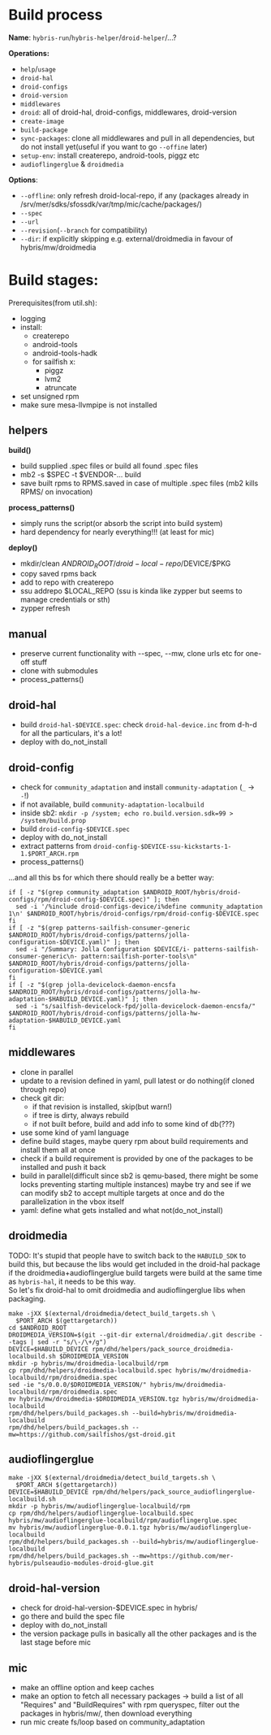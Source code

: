 # Build process

**Name**: `hybris-run`/`hybris-helper`/`droid-helper`/...?

**Operations:**

- `help`/`usage`
- `droid-hal`
- `droid-configs`
- `droid-version`
- `middlewares`
- `droid`: all of droid-hal, droid-configs, middlewares, droid-version
- `create-image`
- `build-package`
- `sync-packages`: clone all middlewares and pull in all dependencies, but do not
  install yet(useful if you want to go `--offine` later)
- `setup-env`: install createrepo, android-tools, piggz etc
- `audioflingerglue` & `droidmedia`

**Options**:

- `--offline`: only refresh droid-local-repo, if any
   (packages already in
   /srv/mer/sdks/sfossdk/var/tmp/mic/cache/packages/)
- `--spec`
- `--url`
- `--revision`(`--branch` for compatibility)
- `--dir`: if explicitly skipping e.g. external/droidmedia
         in favour of hybris/mw/droidmedia

# Build stages:
Prerequisites(from util.sh):

- logging
- install:
  - createrepo
  - android-tools
  - android-tools-hadk
  - for sailfish x:
      - piggz
      - lvm2
      - atruncate
- set unsigned rpm
- make sure mesa-llvmpipe is not installed

## helpers

**build()**

- build supplied .spec files or build all found .spec files
- mb2 -s $SPEC -t $VENDOR-... build
- save built rpms to RPMS.saved in case of multiple .spec files
  (mb2 kills RPMS/ on invocation)

**process_patterns()**

- simply runs the script(or absorb the script into build system)
- hard dependency for nearly everything!!! (at least for mic)

**deploy()**

- mkdir/clean $ANDROID_ROOT/droid-local-repo/$DEVICE/$PKG
- copy saved rpms back
- add to repo with createrepo
- ssu addrepo $LOCAL_REPO
  (ssu is kinda like zypper but seems to manage credentials or sth)
- zypper refresh

## manual
- preserve current functionality with --spec, --mw,
  clone urls etc for one-off stuff
- clone with submodules
- process_patterns()

## droid-hal
- build `droid-hal-$DEVICE.spec`: check `droid-hal-device.inc` from d-h-d for
  all the particulars, it's a lot!
- deploy with do_not_install

## droid-config
- check for `community_adaptation` and install `community-adaptation`
  (`_` -> `-`!)
- if not available, build `community-adaptation-localbuild`
- inside sb2: `mkdir -p /system; echo ro.build.version.sdk=99 > /system/build.prop`
- build `droid-config-$DEVICE.spec`
- deploy with do_not_install
- extract patterns from `droid-config-$DEVICE-ssu-kickstarts-1-1.$PORT_ARCH.rpm`
- process_patterns()

...and all this bs for which there should really be a better way:
```
if [ -z "$(grep community_adaptation $ANDROID_ROOT/hybris/droid-configs/rpm/droid-config-$DEVICE.spec)" ]; then
  sed -i '/%include droid-configs-device/i%define community_adaptation 1\n' $ANDROID_ROOT/hybris/droid-configs/rpm/droid-config-$DEVICE.spec
fi
if [ -z "$(grep patterns-sailfish-consumer-generic $ANDROID_ROOT/hybris/droid-configs/patterns/jolla-configuration-$DEVICE.yaml)" ]; then
  sed -i "/Summary: Jolla Configuration $DEVICE/i- patterns-sailfish-consumer-generic\n- pattern:sailfish-porter-tools\n" $ANDROID_ROOT/hybris/droid-configs/patterns/jolla-configuration-$DEVICE.yaml
fi
if [ -z "$(grep jolla-devicelock-daemon-encsfa $ANDROID_ROOT/hybris/droid-configs/patterns/jolla-hw-adaptation-$HABUILD_DEVICE.yaml)" ]; then
  sed -i "s/sailfish-devicelock-fpd/jolla-devicelock-daemon-encsfa/" $ANDROID_ROOT/hybris/droid-configs/patterns/jolla-hw-adaptation-$HABUILD_DEVICE.yaml
fi
```

## middlewares
- clone in parallel
- update to a revision defined in yaml, pull latest
  or do nothing(if cloned through repo)
- check git dir:
  - if that revision is installed, skip(but warn!)
  - if tree is dirty, always rebuild
  - if not built before, build and add info to some kind of db(???)
- use some kind of yaml language
- define build stages, maybe query rpm about build requirements and install
  them all at once
- check if a build requirement is provided by one of the packages to be
  installed and push it back
- build in parallel(difficult since sb2 is qemu-based, there might be some
  locks preventing starting multiple instances)
  maybe try and see if we can modify sb2 to accept multiple targets at once
  and do the parallelization in the vbox itself
- yaml: define what gets installed and what not(do_not_install)

## droidmedia
TODO: It's stupid that people have to switch back to the `HABUILD_SDK` to build
this, but because the libs would get included in the droid-hal package if the
droidmedia+audioflingerglue build targets were build at the same time as
`hybris-hal`, it needs to be this way.  
So let's fix droid-hal to omit droidmedia and audioflingerglue libs when
packaging.
```
make -jXX $(external/droidmedia/detect_build_targets.sh \
  $PORT_ARCH $(gettargetarch))
cd $ANDROID_ROOT
DROIDMEDIA_VERSION=$(git --git-dir external/droidmedia/.git describe --tags | sed -r "s/\-/\+/g")
DEVICE=$HABUILD_DEVICE rpm/dhd/helpers/pack_source_droidmedia-localbuild.sh $DROIDMEDIA_VERSION
mkdir -p hybris/mw/droidmedia-localbuild/rpm
cp rpm/dhd/helpers/droidmedia-localbuild.spec hybris/mw/droidmedia-localbuild/rpm/droidmedia.spec
sed -ie "s/0.0.0/$DROIDMEDIA_VERSION/" hybris/mw/droidmedia-localbuild/rpm/droidmedia.spec
mv hybris/mw/droidmedia-$DROIDMEDIA_VERSION.tgz hybris/mw/droidmedia-localbuild
rpm/dhd/helpers/build_packages.sh --build=hybris/mw/droidmedia-localbuild
rpm/dhd/helpers/build_packages.sh --mw=https://github.com/sailfishos/gst-droid.git
```

## audioflingerglue
```
make -jXX $(external/droidmedia/detect_build_targets.sh \
  $PORT_ARCH $(gettargetarch))
DEVICE=$HABUILD_DEVICE rpm/dhd/helpers/pack_source_audioflingerglue-localbuild.sh
mkdir -p hybris/mw/audioflingerglue-localbuild/rpm
cp rpm/dhd/helpers/audioflingerglue-localbuild.spec hybris/mw/audioflingerglue-localbuild/rpm/audioflingerglue.spec
mv hybris/mw/audioflingerglue-0.0.1.tgz hybris/mw/audioflingerglue-localbuild
rpm/dhd/helpers/build_packages.sh --build=hybris/mw/audioflingerglue-localbuild
rpm/dhd/helpers/build_packages.sh --mw=https://github.com/mer-hybris/pulseaudio-modules-droid-glue.git
```

## droid-hal-version
- check for droid-hal-version-$DEVICE.spec in hybris/
- go there and build the spec file
- deploy with do_not_install
- the version package pulls in basically all the other packages and is the
  last stage before mic

## mic
- make an offline option and keep caches
- make an option to fetch all necessary packages
  -> build a list of all "Requires" and "BuildRequires" with rpm queryspec,
    filter out the packages in hybris/mw/, then download everything
- run mic create fs/loop based on community_adaptation

